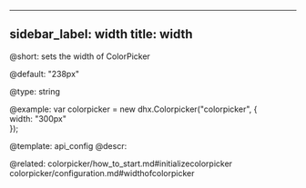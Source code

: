 
---
sidebar_label: width
title: width
---          

@short: 
sets the width of ColorPicker


@default:
"238px"


@type: string

@example: 
var colorpicker = new dhx.Colorpicker("colorpicker", {	
	width: "300px"				
});


@template:	api_config
@descr: 

@related: colorpicker/how_to_start.md#initializecolorpicker
colorpicker/configuration.md#widthofcolorpicker

